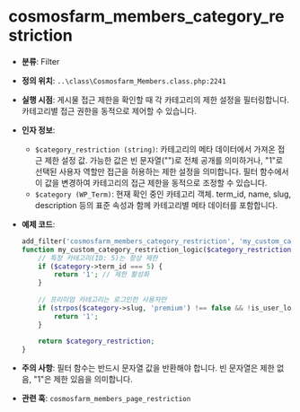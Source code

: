 # cosmosfarm_members_category_restriction

- **분류**: Filter
- **정의 위치**: `..\class\Cosmosfarm_Members.class.php:2241`
- **실행 시점**: 게시물 접근 제한을 확인할 때 각 카테고리의 제한 설정을 필터링합니다. 카테고리별 접근 권한을 동적으로 제어할 수 있습니다.
- **인자 정보**:
  - `$category_restriction (string)`: 카테고리의 메타 데이터에서 가져온 접근 제한 설정 값. 가능한 값은 빈 문자열("")로 전체 공개를 의미하거나, "1"로 선택된 사용자 역할만 접근을 허용하는 제한 설정을 의미합니다. 필터 함수에서 이 값을 변경하여 카테고리의 접근 제한을 동적으로 조정할 수 있습니다.
  - `$category (WP_Term)`: 현재 확인 중인 카테고리 객체. term_id, name, slug, description 등의 표준 속성과 함께 카테고리별 메타 데이터를 포함합니다.
- **예제 코드**:

  ```php
  add_filter('cosmosfarm_members_category_restriction', 'my_custom_category_restriction_logic', 10, 2);
  function my_custom_category_restriction_logic($category_restriction, $category) {
      // 특정 카테고리(ID: 5)는 항상 제한
      if ($category->term_id === 5) {
          return '1'; // 제한 활성화
      }
      
      // 프리미엄 카테고리는 로그인한 사용자만
      if (strpos($category->slug, 'premium') !== false && !is_user_logged_in()) {
          return '1';
      }
      
      return $category_restriction;
  }
  ```

- **주의 사항**: 필터 함수는 반드시 문자열 값을 반환해야 합니다. 빈 문자열은 제한 없음, "1"은 제한 있음을 의미합니다.
- **관련 훅**: `cosmosfarm_members_page_restriction`
